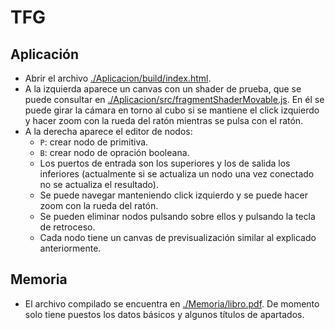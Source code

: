 # TFG

## Aplicación
- Abrir el archivo [./Aplicacion/build/index.html](./Aplicacion/build/index.html).
- A la izquierda aparece un canvas con un shader de prueba, que se puede consultar en [./Aplicacion/src/fragmentShaderMovable.js](./Aplicacion/src/fragmentShaderMovable.js). En él se puede girar la cámara en torno al cubo si se mantiene el click izquierdo y hacer zoom con la rueda del ratón mientras se pulsa con el ratón.
- A la derecha aparece el editor de nodos:
    - `P`: crear nodo de primitiva.
    - `B`: crear nodo de opración booleana.
    - Los puertos de entrada son los superiores y los de salida los inferiores (actualmente si se actualiza un nodo una vez conectado no se actualiza el resultado).
    - Se puede navegar manteniendo click izquierdo y se puede hacer zoom con la rueda del ratón.
    - Se pueden eliminar nodos pulsando sobre ellos y pulsando la tecla de retroceso.
    - Cada nodo tiene un canvas de previsualización similar al explicado anteriormente.

## Memoria
- El archivo compilado se encuentra en [./Memoria/libro.pdf](./Memoria/libro.pdf). De momento solo tiene puestos los datos básicos y algunos títulos de apartados.

